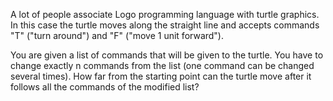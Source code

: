 A lot of people associate Logo programming language with turtle graphics. In this case the turtle moves along the straight line and accepts commands "T" ("turn around") and "F" ("move 1 unit forward").

You are given a list of commands that will be given to the turtle. You have to change exactly n commands from the list (one command can be changed several times). How far from the starting point can the turtle move after it follows all the commands of the modified list?